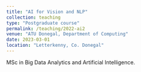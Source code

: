 ```yaml
---
title: "AI for Vision and NLP"
collection: teaching
type: "Postgraduate course"
permalink: /teaching/2022-ai2
venue: "ATU Donegal, Department of Computing"
date: 2023-03-01
location: "Letterkenny, Co. Donegal"
---
```


MSc in Big Data Analytics and Artificial Intelligence.

